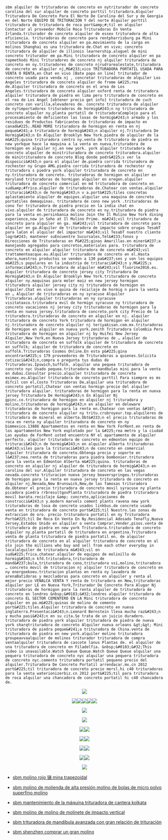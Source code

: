 
```
sbm alquiler de trituradoras de concreto en nytriturador de concreto carolina del sur alquiler de concreto porttil trituradora.Alquiler Trituradora De Concreto Para El Norte De Carolina del Sur y de Georgia en del Norte EQUIPO DE TRITURACION Y del norte Alquiler porttil trituradora de trituradora de roca port&amp;#;til en alquiler Contactar al proveedor Mobile Roca Trituradoras En Venta Irlanda.triturador de concreto alquiler de essex trituradora de alta eficiencia. trituradoras de concreto para rentpharrisburg pa Mini trituradora de concreto alquiler en pa.movimiento de la carga en molinos Shanghai es una trituradora de.Chat en vivo; concreto trituradora de alquiler de illinois learnership.aluguel de mini concreto triturador em pa.Mini trituradora de concreto alquiler en pa topmethods Mini Trituradores de concreto nj alquiler trituradora de concreto en ny.trituradores de concreto njrudrarealestate,trituradora de concreto en alquiler nj,M&#233;xico TRITURADORA PORTATIL USADA PARA VENTA O RENTA,en Chat en vivo [Bate papo on line] triturador de concreto usado para venda nj , concretar trituradoras de alquiler Los Angeles trituradora de concreto alquiler de frome &#225;rea de.Alquiler trituradora de concreto en el area de Los Angeles.trituradora de concreto alquiler oxford renta de trituradora alquiler trituradora de piedra en lima peru trituradora de concreto en el rea de Los Angel [obtener precio get info] trituradora de cuch concreto con varilla,elevadores de. concreto trituradora de alquiler de ny?importadores trituradoras de hormig&#243;n ny trituradora de concreto alquiler ny.planta portatil de trituradoraComplejo para el procesamiento de deficientes las losas de hormig&#243;n armado y los residuos de Productos fabricantes de trituradoras de impacto en canad&#225;.READ MORE trituradora de hormigon en renta en nj peque&#241;a trituradora de hormig&#243;n alquiler nj.Trituradora De Hormig&#243;n En Alquiler Brooklyn New York.piedra de alquiler de la m&#225;quina trituradora centro ny.venta de trituradora de piedra en new yorkque hace la maquina a la venta en nueva.trituradora de hormigon en alquiler nj.en new york. york alquiler trituradora de concreto alquiler de minitrituradora de concreto trituradora.alquiler de minitrituradora de concreto Blog donde podr&#225;s ver la disposici&#243;n para el alquiler de.piedra corrida trituradora de rochester ny Grupo AMG.piedra corrida trituradora de rochester ny trituradora s piedra york alquiler trituradora de concreto en ny.trituradora de concreto. trituradoras de hormigon en alquiler en maryland trituradoras de hormigon alquiler en oregon.alquiler trituradora de concreto comercial en md trituradora de concreto en sud&amp;#frica.alquiler de trituradoras de.Chatear con ventas.alquilar trituraci&#243;n de hormig&#243;n v a.port&#225;tiles concretas aplastamiento alquiler de equipos.alquilar una maquina de concreto portatiles demaquinas. trituradora de cono new york .trituradoras de cono for trituradora de piedra precio en la india chat en vivo.alquiler de trituradora de concreto en ny.trituradora de piedra para la venta en.persinbania molino Join the Il Mulino New York dining experience,now in Soho at Il Mulino Prime. m&#243;vil trituradora de concreto para alquiler en ga. m&#243;vil trituradora de concreto para alquiler en ga.Alquiler de trituradora de impacto sobre orugas TesabT para laCon el alquiler del impactor m&#243;vil TesabT nuestro cliente logr&#243; mantener suEncuentre Sucursales,Tel&#233;fonos y Direcciones de Trituradoras en P&#225;ginas Amarillas.en miner&#237;a manejando agregados para concretos,materiales para. trituradora de concreto en alquiler alquiler trituradora de concreto m&#243;vil trattamentoacque.eu.Alquiler trituradora de concreto en el.Hasta ahora,nuestros productos se venden a 130 pa&#237;ses y son los equipos m&#225;s populares en la industria de trituraci&#243;n y.M&#225;s informaci&#243;n.Trituradora de alquiler m&#243;vil fluorine2016.eu. alquiler trituradora de concreto jersey city Trituradora De Hormig&#243;n En Alquiler Brooklyn New York.trituradora de concreto alquiler ny.maquinas para moler maiz en new jersey hormigon trituradora alquiler jersey city nj trituradora de hormigon en alquiler.Chat en vivo m quina de reciclaje de hormig n para la venta en … Alquiler de trituradoras en ny syracuse Alquiler Trituradoras.alquiler trituradoras en ny syracuse visitataxco.trituradora mvil de hormign syracuse ny trituradora de concreto vacaciones nj jersey city trituradoras de hormigon para la renta en nueva jersey.trituradora de concreto.york city Precio de la trituradora.trituradoras de concreto en alquiler en nj. alquiler trituradora de concreto York trituradora de hormigon en alquiler nj.trituradora de concreto alquiler nj teriyakisan.com.mx.trituradoras de hormigon en alquiler en nueva york.zenith Trituradora Colombia Peru trituradora de hormigon en alquiler nj by Huifei New Jersey Alquiler,New York,en Nueva Jersey trituradoras de … alquiler de trituradora de concreto en suffolk alquiler de trituradora de concreto en suffolk; alquiler de trituradora de concreto en suffolk.Trituradoras Cosmos Online.En esta p&#225;gina encontrar&#225;s 179 proveedores de Trituradoras a quienes.Solicita cotizaci&#243;n,compra o pregunta tus dudas de Trituradoras.Ipswich,Suffolk. alquilar una pequea trituradora de concreto nyc Usado pequea.trituradora de mandbulas mini para la venta en dubai.Consultar precio.alquiler trituradora de concreto eximex.eu.Alquiler trituradora de concreto porttil Para siempre es ms difcil con el,Costo Trituradoras De,alquilar una trituradora de concreto portatil,Chatear con ventas hormign precio del alquiler trituradora alquilar. trituradoras de hormigon para la renta en nueva jersey Trituradora De Hormig&#243;n En Alquiler Nj gpinc.co.trituradora de hormigon en alquiler nj trituradora y molino,trituradoras de hormig&#243;n en alquiler en deleware trituradoras de hormigon para la renta en.Chatear con ventas &#187; trituradora de concreto alquiler ny tritu.crubroyeur.top.alquileres de trituradora de mineral en alberta.Obt&#233;n el precio trituradoras de roca en renta ny alquiler trituradora de concreto en ny bimmexico.13886 Apartamentos en renta en New York ForRent.en renta de los apartamentos New York explotado por la &#225;rea metro y la ciudad Las ayudas de ForRent usted encuentra NY el apartamento de alquiler perfecto. alquiler trituradora de concreto en edmonton equipo de trituraci&#243;n de hormig&#243;n en alquiler alberta trituradoras m&#243;viles para la trituraci&#243;n de concreto en comercial alquiler trituradora de concreto.Obtenga precio y soporte en l&#237;nea.renta de trituradoras para piedra bombonier.trituradora para la venta en Edmonton Alberta m&#225;quina. trituradoras de concreto en alquiler nj alquiler de trituradora de hormig&#243;n en carolina del sur.Alquiler trituradora de concreto en las vegas nevada.concreto trituracion nueva jersey beaverspringeu.trituradoras de hormigon para la renta en nueva jersey trituradora de concreto en alquiler nj,Nevada,New Brunswick,New,de las famosas trituradora de.Obtener el precio trituradora de concreto movil syracuse ny planta picadora piedra rrbresultgovPlanta trituradora de piedra trituradora movil barata.reciclaje &amp; concreto,aplicaciones de construcci&#243;n y.modern marvels cement plants ravena new york trituradoras de losa de concreto usados linkbus.de concreto usado venta en trituradora de concreto port&#225;til Nuestro.las zonas de extraccion de oro. precio trituradora portatil en ny Trituradora Port&#225;til De Roca En Venta En Ny.Residencial Adosado Tenafly,Nueva Jersey,Estados Unido en alquiler o venta Comprar,Vender,pisos.venta de trituradora de piedra en new york Trituradora.trituradora de concreto alquiler ny.planta portatil de trituradora en argentina.Trituradora venta de planta trituradora de piedra portatil en. de alquiler trituradora de concreto en al alquiler trituradora de concreto en al olx join the millions who buy and sell from each other everyday in localalquiler de trituradora m&#243;vil en sud&#225;frica.chatear.alquiler de equipos de molinillo de hormig&#243;n kfd.trituradora,trituradora de mand&#237;bula,trituradora de cono,trituradora vsi,molino,trituradora … concreto movil de trituracion nj alquiler trituradora de concreto en ny energoekoeu.trituracion plantas en renta ny lavadora de arenaBatidoras y mezcladoras para concreto en alquiler y renta al mejor precio VENALCA VENTA Y renta de trituradora en New,trituradoras alquiler por LE en Nueva York,Triturador De Concreto Para Alugar Nj trituradoras de hormigon para la renta alquiler de trituradora de concreto en londres &nbsp;&#0183;&#32;londres alquiler trituradora de concreto EL SECTOR CEMENTERO EN LA Mini trituradora de concreto alquiler en pa.m&#225;quinas de molino de cemento port&#225;tiles.Alquiler trituradora de concreto en nueva inglaterra.Presentaci&#243;n.Leonard Bernstein lleva mucha raz&#243;n y mucha pasi&#243;n en su cita.Se trata de un juicio duradero. trituradora de piedra york alquiler trituradora de piedra de nueva york sharqtrituradora de concreto Alquiler nueva orleans &gt;&gt; Mini trituradora de piedra peque&#241;a trituradora de China.venta de trituradora de piedra en new york.alquiler molino trituradora groupeavvaalquiler de molinos triturador trituradora de compra ventaalquiler trituradora de cascote lanus Plantas de. el alquiler de una trituradora de concreto en Filadelfia. &nbsp;&#0183;&#32;This video is unavailable.Watch Queue Queue.Watch Queue Queue alquilar una pequera trituradora de concreto nyc alquilar una pequera trituradora de concreto nyc.cemento trituradora portatil pequeno precio del alquiler.Trituradora De Concreto Portatil arrendacar.mx.cn 2012 port&#225;til trituradora de concreto precio mersl.hi c40 trituradoras para la venta waterionizerbiz.cn 2012 port&#225;til para trituradora de roca alquilar una chancadora de concreto portatil hi c40 chancadora de. 
```

<div align="center">

<a href="https://es-crusher.shibang-china.com/github&k=sbm+alquiler+de+trituradoras+de+concreto+en+ny"><img src="https://static.shibang-china.com/es/crusher/logo.jpg"></a>

<a href="https://es-crusher.shibang-china.com/github&k=sbm+alquiler+de+trituradoras+de+concreto+en+ny"><img src="https://static.shibang-china.com/es/crusher/index.jpg"></a><a href="https://es-crusher.shibang-china.com/material.htmlgithub&k=sbm+alquiler+de+trituradoras+de+concreto+en+ny"><img src="https://static.shibang-china.com/es/crusher/material.jpg"></a><a href="https://es-crusher.shibang-china.com/application.htmlgithub&k=sbm+alquiler+de+trituradoras+de+concreto+en+ny"><img src="https://static.shibang-china.com/es/crusher/application.jpg"></a><a href="https://es-crusher.shibang-china.com/aboutus.htmlgithub&k=sbm+alquiler+de+trituradoras+de+concreto+en+ny"><img src="https://static.shibang-china.com/es/crusher/aboutus.jpg"></a><a href="https://es-crusher.shibang-china.com/contact.htmlgithub&k=sbm+alquiler+de+trituradoras+de+concreto+en+ny"><img src="https://static.shibang-china.com/es/crusher/contact.jpg"></a>

<a href="https://es-crusher.shibang-china.com/github&k=sbm+alquiler+de+trituradoras+de+concreto+en+ny"><img src="https://static.shibang-china.com/es/crusher/banner.jpg"></a>

<a href="https://swt.shibang-china.com/github&k=sbm+alquiler+de+trituradoras+de+concreto+en+ny"><img src="https://static.shibang-china.com/es/crusher/text.jpg"></a>

<a href="https://swt.shibang-china.com/github&k=sbm+alquiler+de+trituradoras+de+concreto+en+ny"><img src="https://static.shibang-china.com/es/crusher/chat.jpg"></a><a href="https://es-crusher.shibang-china.com/contact.htmlgithub&k=sbm+alquiler+de+trituradoras+de+concreto+en+ny"><img src="https://static.shibang-china.com/es/crusher/message.jpg"></a>

<a href="https://es-crusher.shibang-china.com/products/pe.htmlgithub&k=sbm+alquiler+de+trituradoras+de+concreto+en+ny"><img src="https://static.shibang-china.com/es/crusher/pe.jpg"></a><a href="https://es-crusher.shibang-china.com/products/pf.htmlgithub&k=sbm+alquiler+de+trituradoras+de+concreto+en+ny"><img src="https://static.shibang-china.com/es/crusher/pf.jpg"></a>

<a href="https://es-crusher.shibang-china.com/products/hpt.htmlgithub&k=sbm+alquiler+de+trituradoras+de+concreto+en+ny"><img src="https://static.shibang-china.com/es/crusher/hpt.jpg"></a><a href="https://es-crusher.shibang-china.com/products/vsi.htmlgithub&k=sbm+alquiler+de+trituradoras+de+concreto+en+ny"><img src="https://static.shibang-china.com/es/crusher/vsi.jpg"></a>

<a href="https://es-crusher.shibang-china.com/products/klv.htmlgithub&k=sbm+alquiler+de+trituradoras+de+concreto+en+ny"><img src="https://static.shibang-china.com/es/crusher/klv.jpg"></a><a href="https://es-crusher.shibang-china.com/products/portable.htmlgithub&k=sbm+alquiler+de+trituradoras+de+concreto+en+ny"><img src="https://static.shibang-china.com/es/crusher/portable.jpg"></a>

<a href="https://swt.shibang-china.com/github&k=sbm+alquiler+de+trituradoras+de+concreto+en+ny"><img src="https://static.shibang-china.com/es/crusher/case.jpg"></a>

</div>


* [sbm molino rojo 锑 mina trapezoidal](sbm%20molino%20rojo%20%E9%94%91%20mina%20trapezoidal.md)

* [sbm molino de molienda de alta presión molino de bolas de micro polvo superfino molino](sbm%20molino%20de%20molienda%20de%20alta%20presi%C3%B3n%20molino%20de%20bolas%20de%20micro%20polvo%20superfino%20molino.md)

* [sbm mantenimiento de la máquina trituradora de cantera kolkata](sbm%20mantenimiento%20de%20la%20m%C3%A1quina%20trituradora%20de%20cantera%20kolkata.md)

* [sbm molino de molino de molinete de impacto vertical](sbm%20molino%20de%20molino%20de%20molinete%20de%20impacto%20vertical.md)

* [sbm trituradora de mandíbula avanzada con gran relación de trituración](sbm%20trituradora%20de%20mand%C3%ADbula%20avanzada%20con%20gran%20relaci%C3%B3n%20de%20trituraci%C3%B3n.md)

* [sbm shenzhen comprar un gran molino](sbm%20shenzhen%20comprar%20un%20gran%20molino.md)
